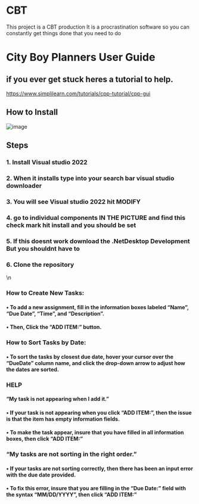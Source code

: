 # CBT
This project is a CBT production 
It is a procrastination software so you can constantly get things done that you need to do

# City Boy Planners User Guide

## if you ever get stuck heres a tutorial to help.
https://www.simplilearn.com/tutorials/cpp-tutorial/cpp-gui

## How to Install
![image](https://github.com/Hubiejr/CBT/assets/59489351/ccfa8287-bd94-45cb-9f36-6fa7648419e2)

## Steps
### 1. Install Visual studio 2022
### 2. When it installs type into your search bar visual studio downloader
### 3. You will see Visual studio 2022 hit MODIFY
### 4. go to individual components IN THE PICTURE and find this check mark hit install and you should be set 
### 5. If this doesnt work download the .NetDesktop Development But you shouldnt have to 
### 6. Clone the repository
\n

  ### How to Create New Tasks:
#### •	To add a new assignment, fill in the information boxes labeled “Name”, “Due Date”, “Time”, and “Description”.
 #### •	Then, Click the “ADD ITEM:” button.


### How to Sort Tasks by Date:

#### •	To sort the tasks by closest due date, hover your cursor over the “DueDate” column name, and click the drop-down arrow to adjust how the dates are sorted.



### HELP

#### “My task is not appearing when I add it.”
#### •	If your task is not appearing when you click “ADD ITEM:”, then the issue is that the item has empty information fields.
#### •	To make the task appear, insure that you have filled in all information boxes, then click “ADD ITEM:”


### “My tasks are not sorting in the right order.”
#### •	If your tasks are not sorting correctly, then there has been an input error with the due date provided.
#### •	To fix this error, insure that you are filling in the “Due Date:” field with the syntax “MM/DD/YYYY”, then click “ADD ITEM:” 
